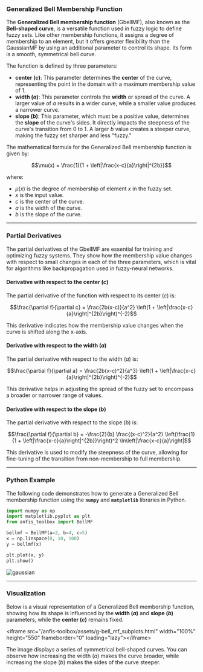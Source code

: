 ### Generalized Bell Membership Function

The **Generalized Bell membership function** (GbellMF), also known as the **Bell-shaped curve**, is a versatile function used in fuzzy logic to define fuzzy sets. Like other membership functions, it assigns a degree of membership to an element, but it offers greater flexibility than the GaussianMF by using an additional parameter to control its shape. Its form is a smooth, symmetrical bell curve.

The function is defined by three parameters:

  * **center ($c$)**: This parameter determines the **center** of the curve, representing the point in the domain with a maximum membership value of 1.
  * **width ($a$)**: This parameter controls the **width** or spread of the curve. A larger value of $a$ results in a wider curve, while a smaller value produces a narrower curve.
  * **slope ($b$)**: This parameter, which must be a positive value, determines the **slope** of the curve's sides. It directly impacts the steepness of the curve's transition from 0 to 1. A larger $b$ value creates a steeper curve, making the fuzzy set sharper and less "fuzzy."

The mathematical formula for the Generalized Bell membership function is given by:

$$\mu(x) = \frac{1}{1 + \left|\frac{x-c}{a}\right|^{2b}}$$

where:

  * $\mu(x)$ is the degree of membership of element $x$ in the fuzzy set.
  * $x$ is the input value.
  * $c$ is the center of the curve.
  * $a$ is the width of the curve.
  * $b$ is the slope of the curve.

-----

### Partial Derivatives

The partial derivatives of the GbellMF are essential for training and optimizing fuzzy systems. They show how the membership value changes with respect to small changes in each of the three parameters, which is vital for algorithms like backpropagation used in fuzzy-neural networks.

#### Derivative with respect to the center ($c$)

The partial derivative of the function with respect to its center ($c$) is:

$$\frac{\partial f}{\partial c} = \frac{2b(x-c)}{a^2} \left(1 + \left|\frac{x-c}{a}\right|^{2b}\right)^{-2}$$

This derivative indicates how the membership value changes when the curve is shifted along the x-axis.

#### Derivative with respect to the width ($a$)

The partial derivative with respect to the width ($a$) is:

$$\frac{\partial f}{\partial a} = \frac{2b(x-c)^2}{a^3} \left(1 + \left|\frac{x-c}{a}\right|^{2b}\right)^{-2}$$

This derivative helps in adjusting the spread of the fuzzy set to encompass a broader or narrower range of values.

#### Derivative with respect to the slope ($b$)

The partial derivative with respect to the slope ($b$) is:

$$\frac{\partial f}{\partial b} = -\frac{2}{b} \frac{(x-c)^2}{a^2} \left(\frac{1}{1 + \left|\frac{x-c}{a}\right|^{2b}}\right)^2 \ln\left|\frac{x-c}{a}\right|$$

This derivative is used to modify the steepness of the curve, allowing for fine-tuning of the transition from non-membership to full membership.

-----

### Python Example

The following code demonstrates how to generate a Generalized Bell membership function using the **`numpy`** and **`matplotlib`** libraries in Python.

```python
import numpy as np
import matplotlib.pyplot as plt
from anfis_toolbox import BellMF

bellmf = BellMF(a=2, b=4, c=5)
x = np.linspace(0, 10, 100)
y = bellmf(x)

plt.plot(x, y)
plt.show()
```
<img src="/anfis-toolbox/assets/bell_mf.svg" alt="gaussian" />

-----

### Visualization

Below is a visual representation of a Generalized Bell membership function, showing how its shape is influenced by the **width ($a$)** and **slope ($b$)** parameters, while the **center ($c$)** remains fixed.

\<iframe src="/anfis-toolbox/assets/g-bell\_mf\_subplots.html" width="100%" height="550" frameborder="0" loading="lazy"\>\</iframe\>

The image displays a series of symmetrical bell-shaped curves. You can observe how increasing the width ($a$) makes the curve broader, while increasing the slope ($b$) makes the sides of the curve steeper.
